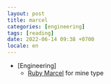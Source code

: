```yaml
---
layout: post
title: marcel
categories: [engineering]
tags: [reading]
date: 2022-06-14 09:38 +0700
locale: en
---
```

- [Engineering]
  + [Ruby Marcel](https://github.com/rails/marcel) for mine type
